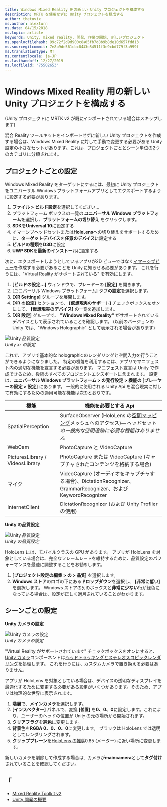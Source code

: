 ```yaml
---
title: Windows Mixed Reality 用の新しい Unity プロジェクトを構成する
description: MRTK を使用せずに Unity プロジェクトを構成する
author: thetuvix
ms.author: alexturn
ms.date: 04/15/2018
ms.topic: article
keywords: Unity, mixed reality, 開発, 作業の開始, 新しいプロジェクト
ms.openlocfilehash: 99c72f2d9d900c8a05fb7d8b9b8de10d657fdd13
ms.sourcegitcommit: 7e8b9de561cbc8483e84511f3e9cbd779f3a999f
ms.translationtype: MT
ms.contentlocale: ja-JP
ms.lasthandoff: 12/27/2019
ms.locfileid: "75502653"
---
```

# <a name="configure-a-new-unity-project-for-windows-mixed-reality"></a>Windows Mixed Reality 用の新しい Unity プロジェクトを構成する 

(Unity プロジェクトに MRTK v2 が既にインポートされている場合はスキップします)

混合 Reality ツールキットをインポートせずに新しい Unity プロジェクトを作成する場合は、Windows Mixed Reality に対して手動で変更する必要がある Unity 設定の小さなセットがあります。これは、プロジェクトごととシーン単位の2つのカテゴリに分類されます。

## <a name="per-project-settings"></a>プロジェクトごとの設定

Windows Mixed Reality をターゲットにするには、最初に Unity プロジェクトをユニバーサル Windows プラットフォームアプリとしてエクスポートするように設定する必要があります。 
1. **ファイル > ビルド設定**を選択してください...
2. プラットフォーム ボックスの一覧の **ユニバーサル Windows プラットフォーム**を選択し、**プラットフォームの切り替え** をクリックします。
3. **SDK**を**Universal 10**に設定する
4. イマーシブヘッドセットまたは**HoloLens**への切り替えをサポートするために、**ターゲットデバイス**を**任意のデバイス**に設定する
5. **ビルドの種類**を**D3D**に設定
6. **UWP SDK**を**最新のインストール**に設定する

次に、エクスポートしようとしているアプリが2D ビューではなく[イマーシブビュー](app-views.md)を作成する必要があることを Unity に知らせる必要があります。 これを行うには、"Virtual Reality がサポートされている" を有効にします。
1. **[ビルドの設定...]** ウィンドウで、プレーヤーの **[設定]** を開きます。
2. [ユニバーサル Windows プラットフォーム] タブ**の設定**を選択します。
3. **[XR Settings]** グループを展開します。
4. **[XR の設定]** セクションで、 **[仮想現実のサポート]** チェックボックスをオンにして、 **[仮想現実のデバイス]** の一覧を追加します。
5. **[XR 設定]** グループで、 **"Windows Mixed Reality"** がサポートされているデバイスとして表示されていることを確認します。 (以前のバージョンの Unity では、"Windows Holographic" として表示される場合があります)

![Unity 品質設定](images/getting-started-unity-quality-settings.jpg)<br>
*Unity xr の設定*

これで、アプリで基本的な holographic のレンダリングと空間入力を行うことができるようになりました。 特定の機能を利用するには、アプリでマニフェスト内の適切な機能を宣言する必要があります。 マニフェスト宣言は Unity で作成できるため、後続のすべてのプロジェクトエクスポートに含まれます。 設定は、**ユニバーサル Windows プラットフォーム > の発行設定 > 機能の [プレーヤーの設定 > 設定**] にあります。 一般的に使用される Unity Api を混合現実に対して有効にするための適用可能な機能は次のとおりです。

|  機能  |  機能を必要とする Api | 
|----------|----------|
|  SpatialPerception  |  SurfaceObserver (HoloLens の[空間マッピング](spatial-mapping.md)メッシュへのアクセス)&mdash;*ヘッドセットの一般的な空間追跡に必要な機能はありません* | 
|  WebCam  |  PhotoCapture と VideoCapture | 
|  PicturesLibrary / VideosLibrary  |  PhotoCapture または VideoCapture (キャプチャされたコンテンツを格納する場合) | 
|  マイク  |  VideoCapture (オーディオをキャプチャする場合)、DictationRecognizer、GrammarRecognizer、および KeywordRecognizer | 
|  InternetClient  |  DictationRecognizer (および Unity Profiler の使用) | 

**Unity の品質設定**

![Unity 品質設定](images/getting-started-unity-quality-settings.jpg)<br>
*Unity の品質設定*

HoloLens には、モバイルクラスの GPU があります。 アプリが HoloLens を対象としている場合は、完全なフレームレートを維持するために、品質設定のパフォーマンスを最速に調整することをお勧めします。
1. **[プロジェクト設定の編集 > の > 品質]** を選択します。
2. **Windows ストア**のロゴの下にある**ドロップダウン**を選択し、 **[非常に低い]** を選択します。 Windows ストアの列のボックスと**非常に少ない**行が緑色になっている場合は、設定が正しく適用されていることがわかります。

## <a name="per-scene-settings"></a>シーンごとの設定

**Unity カメラの設定**

![Unity カメラの設定](images/Unitycamerasettings.png)<br>
*Unity カメラの設定*

"Virtual Reality がサポートされています" チェックボックスをオンにすると、 [Unity カメラ](camera-in-unity.md)コンポーネントは[ヘッドトラッキングとステレオスコピックレンダリング](rendering.md)を処理します。 これを行うには、カスタムカメラで置き換える必要はありません。

アプリが HoloLens を対象としている場合は、デバイスの透明なディスプレイを最適化するために変更する必要がある設定がいくつかあります。そのため、アプリは物理的な世界に表示されます。
1. **階層**で、**メインカメラ**を選択します。
2. **[インスペクター]** パネルで、変換 **[位置]** を**0、0、0**に設定します。これにより、ユーザーのヘッドの位置が Unity の元の場所から開始されます。
3. **クリアフラグ**を**純色**に変更します。
4. **背景**色を**RGBA 0、0、0、0**に変更します。 ブラックは HoloLens では透明としてレンダリングされます。
5. **クリッププレーン**を[HoloLens の推奨](camera-in-unity.md#clip-planes)0.85 (メーター) に近い場所に変更します。

新しいカメラを削除して作成する場合は、カメラが**maincamera**として**タグ付け**されていることを確認してください。


## <a name="see-also"></a>「
* [Mixed Reality Toolkit v2](mrtk-getting-started.md)
* [Unity 開発の概要](unity-development-overview.md)
